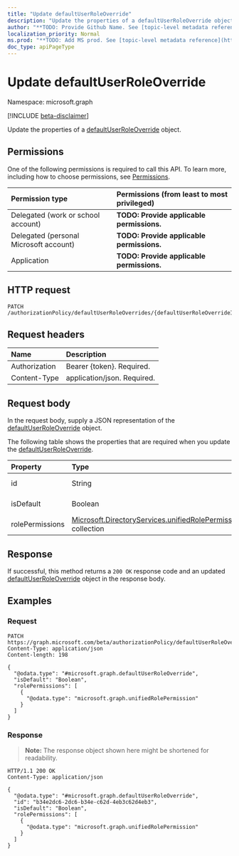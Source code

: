 ```yaml
---
title: "Update defaultUserRoleOverride"
description: "Update the properties of a defaultUserRoleOverride object."
author: "**TODO: Provide Github Name. See [topic-level metadata reference](https://msgo.azurewebsites.net/add/document/guidelines/metadata.html#topic-level-metadata)**"
localization_priority: Normal
ms.prod: "**TODO: Add MS prod. See [topic-level metadata reference](https://msgo.azurewebsites.net/add/document/guidelines/metadata.html#topic-level-metadata)**"
doc_type: apiPageType
---
```


# Update defaultUserRoleOverride
Namespace: microsoft.graph

[!INCLUDE [beta-disclaimer](../../includes/beta-disclaimer.md)]

Update the properties of a [defaultUserRoleOverride](../resources/defaultuserroleoverride.md) object.

## Permissions
One of the following permissions is required to call this API. To learn more, including how to choose permissions, see [Permissions](/graph/permissions-reference).

|Permission type|Permissions (from least to most privileged)|
|:---|:---|
|Delegated (work or school account)|**TODO: Provide applicable permissions.**|
|Delegated (personal Microsoft account)|**TODO: Provide applicable permissions.**|
|Application|**TODO: Provide applicable permissions.**|

## HTTP request

<!-- {
  "blockType": "ignored"
}
-->
``` http
PATCH /authorizationPolicy/defaultUserRoleOverrides/{defaultUserRoleOverrideId}
```

## Request headers
|Name|Description|
|:---|:---|
|Authorization|Bearer {token}. Required.|
|Content-Type|application/json. Required.|

## Request body
In the request body, supply a JSON representation of the [defaultUserRoleOverride](../resources/defaultuserroleoverride.md) object.

The following table shows the properties that are required when you update the [defaultUserRoleOverride](../resources/defaultuserroleoverride.md).

|Property|Type|Description|
|:---|:---|:---|
|id|String|**TODO: Add Description**|
|isDefault|Boolean|**TODO: Add Description**|
|rolePermissions|[Microsoft.DirectoryServices.unifiedRolePermission](../resources/unifiedrolepermission.md) collection|**TODO: Add Description**|



## Response

If successful, this method returns a `200 OK` response code and an updated [defaultUserRoleOverride](../resources/defaultuserroleoverride.md) object in the response body.

## Examples

### Request
<!-- {
  "blockType": "request",
  "name": "update_defaultuserroleoverride"
}
-->
``` http
PATCH https://graph.microsoft.com/beta/authorizationPolicy/defaultUserRoleOverrides/{defaultUserRoleOverrideId}
Content-Type: application/json
Content-length: 198

{
  "@odata.type": "#microsoft.graph.defaultUserRoleOverride",
  "isDefault": "Boolean",
  "rolePermissions": [
    {
      "@odata.type": "microsoft.graph.unifiedRolePermission"
    }
  ]
}
```


### Response
>**Note:** The response object shown here might be shortened for readability.
<!-- {
  "blockType": "response",
  "truncated": true
}
-->
``` http
HTTP/1.1 200 OK
Content-Type: application/json

{
  "@odata.type": "#microsoft.graph.defaultUserRoleOverride",
  "id": "b34e2dc6-2dc6-b34e-c62d-4eb3c62d4eb3",
  "isDefault": "Boolean",
  "rolePermissions": [
    {
      "@odata.type": "microsoft.graph.unifiedRolePermission"
    }
  ]
}
```

